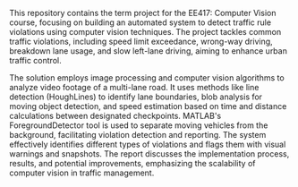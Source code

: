 This repository contains the term project for the EE417: Computer Vision course, focusing on building an automated system to detect traffic rule violations using computer vision techniques. The project tackles common traffic violations, including speed limit exceedance, wrong-way driving, breakdown lane usage, and slow left-lane driving, aiming to enhance urban traffic control.

The solution employs image processing and computer vision algorithms to analyze video footage of a multi-lane road. It uses methods like line detection (HoughLines) to identify lane boundaries, blob analysis for moving object detection, and speed estimation based on time and distance calculations between designated checkpoints. MATLAB's ForegroundDetector tool is used to separate moving vehicles from the background, facilitating violation detection and reporting. The system effectively identifies different types of violations and flags them with visual warnings and snapshots. The report discusses the implementation process, results, and potential improvements, emphasizing the scalability of computer vision in traffic management.
